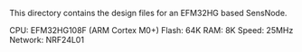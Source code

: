 This directory contains the design files for an EFM32HG based SensNode.

CPU:     EFM32HG108F (ARM Cortex M0+)
Flash:   64K
RAM:     8K
Speed:   25MHz
Network: NRF24L01

